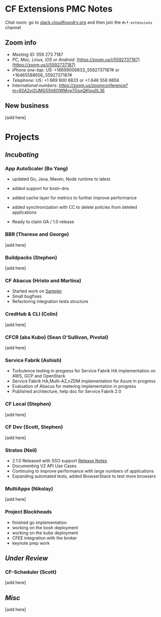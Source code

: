 # CF Extensions PMC Notes

*Chat room:* go to [slack.cloudfoundry.org](https://slack.cloudfoundry.org) and then join the `#cf-extensions` channel

## Zoom info

- *Meeting ID:* 559 273 7187
- *PC, Mac, Linux, iOS or Android:* [https://zoom.us/j/5592737187](https://zoom.us/j/5592737187)
- *iPhone one-tap: US:* +16699006833,,5592737187#  or +16465588656,,5592737187# 
- *Telephone:* US: +1 669 900 6833  or +1 646 558 8656 
- *International numbers:* https://zoom.us/zoomconference?m=92A2yi2UMG55h6OWMvp7GsxQKIou0L3E

## New business

[add here]

# Projects

## _Incubating_

### App AutoScaler (Bo Yang)

- updated Go, Java, Maven, Node runtime to latest 
- added support for bosh-dns
- added cache layer for metrics to further improve performance
- added synchronization with CC to delete policies from deteled applications

- Ready to claim GA / 1.0 release 


### BBR (Therese and George)

[add here]

### Buildpacks (Stephen)

[add here]

### CF Abacus (Hristo and Martina)

* Started work on [Sampler](https://docs.google.com/document/d/1I7yCsojhpif4_BobZ2FvnoehEoVI5f6G6kfBiS_uRKU/edit?usp=sharing)
* Small bugfixes
* Refactoring integration tests structure

### CredHub & CLI (Colin)

[add here]

### CFCR (aka Kubo) (Sean O'Sullivan, Pivotal)

[add here]

### Service Fabrik (Ashish)

* Turbulence testing in progress for Service Fabrik HA implementation on AWS, GCP and OpenStack
* Service Fabrik HA,Multi-AZ,nZDM implementation for Azure in progress
* Evaluation of Abacus for metering implementation in progress
* Published architecture, help doc for Service Fabrik 2.0

### CF Local (Stephen)

[add here]

### CF Dev (Scott, Stephen)

[add here]

### Stratos (Neil)

* 2.1.0 Released with SSO support [Release Notes](https://github.com/cloudfoundry-incubator/stratos/releases/tag/2.1.0)
* Documenting V2 API Use Cases
* Continuing to improve performance with large numbers of applications
* Expanding automated tests, added BrowserStack to test more browsers

### MultiApps (Nikolay)

[add here]

### Project Blockheads

* finished go implementation 
* working on the bosh deployment 
* working on the kube deployment 
* CFEE integration with the broker
* keynote prep work

## _Under Review_

### CF-Scheduler (Scott)

[add here]

## _Misc_

[add here]
